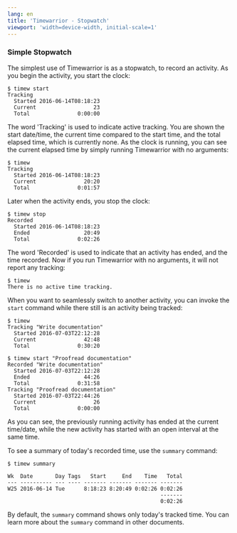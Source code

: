 ```yaml
---
lang: en
title: 'Timewarrior - Stopwatch'
viewport: 'width=device-width, initial-scale=1'
---
```


### Simple Stopwatch

The simplest use of Timewarrior is as a stopwatch, to record an
activity. As you begin the activity, you start the clock:

    $ timew start
    Tracking 
      Started 2016-06-14T08:18:23
      Current                  23
      Total               0:00:00

The word \'Tracking\' is used to indicate active tracking. You are shown
the start date/time, the current time compared to the start time, and
the total elapsed time, which is currently none. As the clock is
running, you can see the current elapsed time by simply running
Timewarrior with no arguments:

    $ timew
    Tracking 
      Started 2016-06-14T08:18:23
      Current               20:20
      Total               0:01:57

Later when the activity ends, you stop the clock:

    $ timew stop
    Recorded 
      Started 2016-06-14T08:18:23
      Ended                 20:49
      Total               0:02:26

The word \'Recorded\' is used to indicate that an activity has ended,
and the time recorded. Now if you run Timewarrior with no arguments, it
will not report any tracking:

    $ timew
    There is no active time tracking.

When you want to seamlessly switch to another activity, you can invoke
the `start` command while there still is an activity being tracked:

    $ timew
    Tracking "Write documentation"
      Started 2016-07-03T22:12:28
      Current               42:48
      Total               0:30:20

    $ timew start "Proofread documentation"
    Recorded "Write documentation"
      Started 2016-07-03T22:12:28
      Ended                 44:26
      Total               0:31:58
    Tracking "Proofread documentation"
      Started 2016-07-03T22:44:26
      Current                  26
      Total               0:00:00

As you can see, the previously running activity has ended at the current
time/date, while the new activity has started with an open interval at
the same time.

To see a summary of today\'s recorded time, use the `summary` command:

    $ timew summary

    Wk  Date       Day Tags   Start     End    Time   Total
    --- ---------- --- ---- ------- ------- ------- -------
    W25 2016-06-14 Tue      8:18:23 8:20:49 0:02:26 0:02:26
                                                    -------
                                                    0:02:26

By default, the `summary` command shows only today\'s tracked time. You
can learn more about the `ѕummary` command in other documents.
